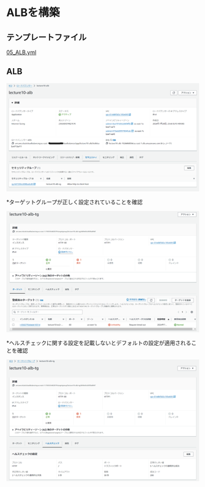 # ALBを構築

## テンプレートファイル
[05_ALB.yml](./lecture10_CloudFormation_Template/05_alb.yml)

## ALB
![ALB](../images/lecture10/05_ALB.png)

*ターゲットグループが正しく設定されていることを確認

![RDS_TG](../images/lecture10/05_ALB_TG.png)

*ヘルスチェックに関する設定を記載しないとデフォルトの設定が適用されることを確認

![RDS_Helthchech](../images/lecture10/05_ALB_Helthcheck.png)
